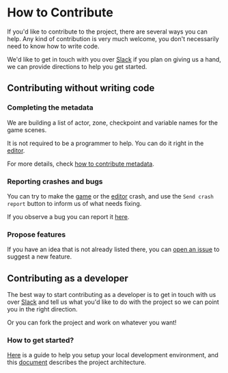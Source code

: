 # How to Contribute

If you'd like to contribute to the project, there are several ways you can help.
Any kind of contribution is very much welcome, you don't necessarily need to know how to write code.

We'd like to get in touch with you over [Slack](https://join.slack.com/t/lba2remake/shared_invite/enQtMzIyNzIwNDMzNTIxLTM3MTk2NjFlODAxNmI0NmVhNTVjMzFiZDk1NmQwZDMwZTA5MWVhNDQ2ZGNmMjQ3N2ZiYTVjODZlODMyNjc2NDI) if you plan on giving us a hand, we can provide directions to help you get started.


## Contributing without writing code

### Completing the metadata

We are building a list of actor, zone, checkpoint and variable names for the game scenes.

It is not required to be a programmer to help. You can do it right in the [editor](https://www.lba2remake.net/#editor=true).

For more details, check [how to contribute metadata](doc/how_to_metadata.md).

### Reporting crashes and bugs

You can try to make the [game](https://www.lba2remake.net/) or the [editor](https://www.lba2remake.net/#editor=true) crash, and use the `Send crash report` button to inform us of what needs fixing.

If you observe a bug you can report it [here](https://github.com/agrande/lba2remake/issues/new).

### Propose features

If you have an idea that is not already listed there, you can [open an issue](https://github.com/agrande/lba2remake/issues/new) to suggest a new feature.


## Contributing as a developer

The best way to start contributing as a developer is to get in touch with us over [Slack](https://join.slack.com/t/lba2remake/shared_invite/enQtMzIyNzIwNDMzNTIxLTc5OGVkNjI3NGE4YjM5ZTE5YmRkODBjMzNjOTk5NGM1NGIyMTI2N2FlOTYzYjBlZjE4NzIzYWI3ZWI0YmViMmI) and tell us what you'd like to do with the project so we can point you in the right direction.

Or you can fork the project and work on whatever you want!

### How to get started?

[Here](doc/getting_started.md) is a guide to help you setup your local development environment, and this [document](doc/architecture.md) describes the project architecture.
